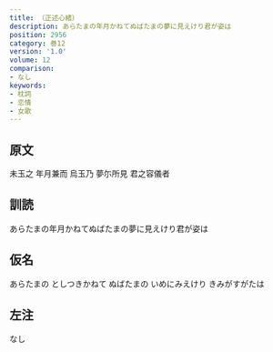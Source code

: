 ```yaml
---
title: （正述心緒）
description: あらたまの年月かねてぬばたまの夢に見えけり君が姿は
position: 2956
category: 巻12
version: '1.0'
volume: 12
comparison:
- なし
keywords:
- 枕詞
- 恋情
- 女歌
---
```


## 原文

未玉之 年月兼而 烏玉乃 夢尓所見 君之容儀者

## 訓読

あらたまの年月かねてぬばたまの夢に見えけり君が姿は

## 仮名

あらたまの としつきかねて ぬばたまの いめにみえけり きみがすがたは

## 左注

なし
